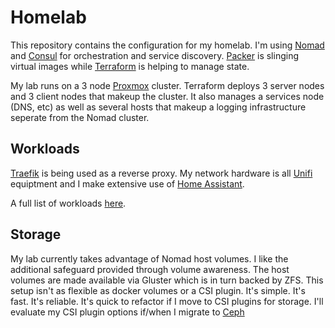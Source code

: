 # Homelab

This repository contains the configuration for my homelab. I'm using [Nomad](https://nomadproject.io) and [Consul](https://www.consul.io/) for orchestration and service discovery. [Packer](https://packer.io) is slinging virtual images while [Terraform](https://www.terraform.io) is helping to manage state. 

My lab runs on a 3 node [Proxmox](https://www.proxmox.com/en/) cluster. Terraform deploys 3 server nodes and 3 client nodes that makeup the cluster. It also manages a services node (DNS, etc) as well as several hosts that makeup a logging infrastructure seperate from the Nomad cluster.  

## Workloads

[Traefik](https://traefik.io) is being used as a reverse proxy. My network hardware is all [Unifi](https://ui.com) equiptment and I make extensive use of [Home Assistant](https://home-assistant.io). 

A full list of workloads [here](terraform/nomad./jobs).

## Storage

My lab currently takes advantage of Nomad host volumes. I like the additional safeguard provided through volume awareness.  The host volumes are made available via Gluster which is in turn backed by ZFS. This setup isn't as flexible as docker volumes or a CSI plugin. It's simple. It's fast. It's reliable. It's quick to refactor if I move to CSI plugins for storage. I'll evaluate my CSI plugin options if/when I migrate to [Ceph](https://ceph.io)
